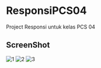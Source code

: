 # ResponsiPCS04
Project Responsi untuk kelas PCS 04

## ScreenShot
![1](https://github.com/abdhilabs/ResponsiPCS04/blob/master/ss_1.png)
![2](https://github.com/abdhilabs/ResponsiPCS04/blob/master/ss_2.png)
![3](https://github.com/abdhilabs/ResponsiPCS04/blob/master/ss_3.png)
